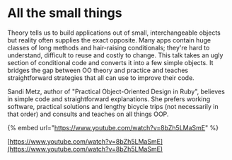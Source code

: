 # All the small things

Theory tells us to build applications out of small, interchangeable objects but reality often supplies the exact opposite. Many apps contain huge classes of long methods and hair-raising conditionals; they're hard to understand, difficult to reuse and costly to change. This talk takes an ugly section of conditional code and converts it into a few simple objects. It bridges the gap between OO theory and practice and teaches straightforward strategies that all can use to improve their code.

Sandi Metz, author of "Practical Object-Oriented Design in Ruby", believes in simple code and straightforward explanations. She prefers working software, practical solutions and lengthy bicycle trips \(not necessarily in that order\) and consults and teaches on all things OOP.

{% embed url="https://www.youtube.com/watch?v=8bZh5LMaSmE" %}

[https://www.youtube.com/watch?v=8bZh5LMaSmE](https://www.youtube.com/watch?v=8bZh5LMaSmE)

